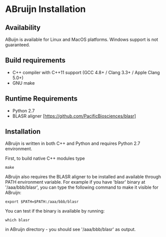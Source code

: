 ABruijn Installation
====================

Availability
------------

ABuijn is available for Linux and MacOS platforms. Windows support is not guaranteed.


Build requirements
------------------

* C++ compiler with C++11 support (GCC 4.8+ / Clang 3.3+ / Apple Clang 5.0+)
* GNU make


Runtime Requirements
--------------------

* Python 2.7
* BLASR aligner [https://github.com/PacificBiosciences/blasr]


Installation
------------
ABruijn is written in both C++ and Python and requires Python 2.7 environment.

First, to build native C++ modules type

    make

ABruijn also requires the BLASR aligner to be installed and available through PATH environment variable.
For example if you have 'blasr' binary at '/aaa/bbb/blasr', you can type the following command
to make it visible for ABruijn:

    export $PATH=$PATH:/aaa/bbb/blasr

You can test if the binary is available by running:

    which blasr

in ABruijn directory - you should see '/aaa/bbb/blasr' as output.
